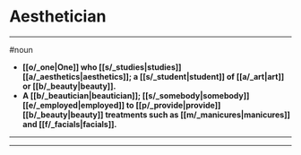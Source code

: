 # Aesthetician
---
#noun
- **[[o/_one|One]] who [[s/_studies|studies]] [[a/_aesthetics|aesthetics]]; a [[s/_student|student]] of [[a/_art|art]] or [[b/_beauty|beauty]].**
- **A [[b/_beautician|beautician]]; [[s/_somebody|somebody]] [[e/_employed|employed]] to [[p/_provide|provide]] [[b/_beauty|beauty]] treatments such as [[m/_manicures|manicures]] and [[f/_facials|facials]].**
---
---
